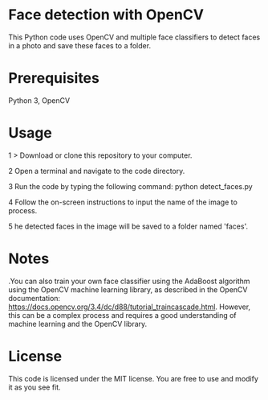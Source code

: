 # Face detection with OpenCV
This Python code uses OpenCV and multiple face classifiers to detect faces in a photo and save these faces to a folder.

# Prerequisites
Python 3,
OpenCV

# Usage
1 > Download or clone this repository to your computer.

2 Open a terminal and navigate to the code directory.

3 Run the code by typing the following command: python detect_faces.py

4 Follow the on-screen instructions to input the name of the image to process.

5 he detected faces in the image will be saved to a folder named 'faces'.

# Notes
.You can also train your own face classifier using the AdaBoost algorithm using the OpenCV machine learning library, as described in the OpenCV documentation: https://docs.opencv.org/3.4/dc/d88/tutorial_traincascade.html. However, this can be a complex process and requires a good understanding of machine learning and the OpenCV library.

# License
This code is licensed under the MIT license. You are free to use and modify it as you see fit.